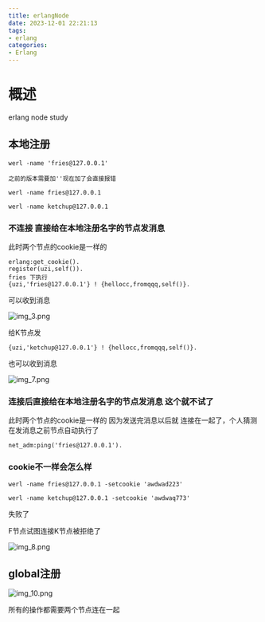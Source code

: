 ```yaml
---
title: erlangNode
date: 2023-12-01 22:21:13
tags:
- erlang
categories:
- Erlang
---
```


# 概述

erlang node study

<!--more-->

## 本地注册
```
werl -name 'fries@127.0.0.1'

之前的版本需要加''现在加了会直接报错

werl -name fries@127.0.0.1

werl -name ketchup@127.0.0.1
```
### 不连接 直接给在本地注册名字的节点发消息
此时两个节点的cookie是一样的
```
erlang:get_cookie().
register(uzi,self()).
fries 下执行
{uzi,'fries@127.0.0.1'} ! {hellocc,fromqqq,self()}.
```
可以收到消息


![img_3.png](/pic/erlangNode/img_3.png)

给K节点发
```
{uzi,'ketchup@127.0.0.1'} ! {hellocc,fromqqq,self()}.
```
也可以收到消息

![img_7.png](/pic/erlangNode/img_7.png)




### 连接后直接给在本地注册名字的节点发消息 这个就不试了
此时两个节点的cookie是一样的
因为发送完消息以后就 连接在一起了，个人猜测在发消息之前节点自动执行了
```
net_adm:ping('fries@127.0.0.1').
```



### cookie不一样会怎么样
```
werl -name fries@127.0.0.1 -setcookie 'awdwad223'

werl -name ketchup@127.0.0.1 -setcookie 'awdwaq773'
```
失败了

F节点试图连接K节点被拒绝了


![img_8.png](/pic/erlangNode/img_8.png)

## global注册

![img_10.png](/pic/erlangNode/img_10.png)

所有的操作都需要两个节点连在一起